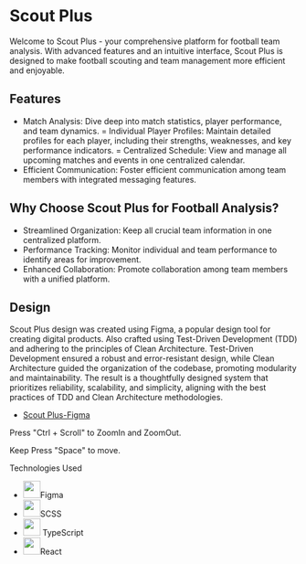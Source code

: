 # Scout Plus

Welcome to Scout Plus - your comprehensive platform for football team analysis. With advanced features and an intuitive interface, Scout Plus is designed to make football scouting and team management more efficient and enjoyable.

## Features

- Match Analysis: Dive deep into match statistics, player performance, and team dynamics.
  = Individual Player Profiles: Maintain detailed profiles for each player, including their strengths, weaknesses, and key performance indicators.
  = Centralized Schedule: View and manage all upcoming matches and events in one centralized calendar.
- Efficient Communication: Foster efficient communication among team members with integrated messaging features.

## Why Choose Scout Plus for Football Analysis?

- Streamlined Organization: Keep all crucial team information in one centralized platform.
- Performance Tracking: Monitor individual and team performance to identify areas for improvement.
- Enhanced Collaboration: Promote collaboration among team members with a unified platform.

## Design

Scout Plus design was created using Figma, a popular design tool for creating digital products. Also crafted using Test-Driven Development (TDD) and adhering to the principles of Clean Architecture. Test-Driven Development ensured a robust and error-resistant design, while Clean Architecture guided the organization of the codebase, promoting modularity and maintainability. The result is a thoughtfully designed system that prioritizes reliability, scalability, and simplicity, aligning with the best practices of TDD and Clean Architecture methodologies.

- <a href="https://www.figma.com/files/recents-and-sharing/recently-viewed?fuid=1156652544076113041">Scout Plus-Figma</a>

Press "Ctrl + Scroll" to ZoomIn and ZoomOut.

Keep Press "Space" to move.

Technologies Used
- <img src="https://cdn.jsdelivr.net/gh/devicons/devicon/icons/figma/figma-original.svg" width="30"/>Figma
- <img src="https://cdn.jsdelivr.net/gh/devicons/devicon/icons/sass/sass-original.svg" width="30" />SCSS
- <img src="https://cdn.jsdelivr.net/gh/devicons/devicon/icons/typescript/typescript-original.svg" width="30" /> TypeScript
- <img src="https://cdn.jsdelivr.net/gh/devicons/devicon/icons/react/react-original.svg" width="30" />React


